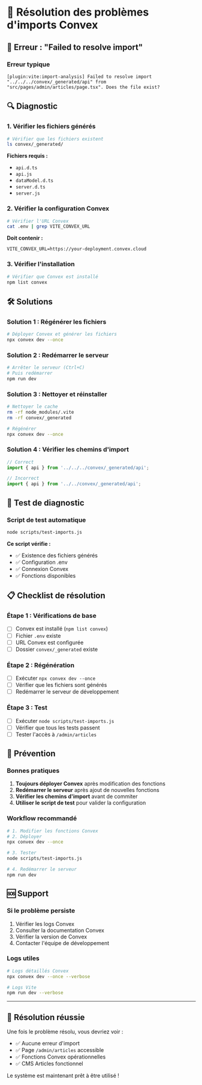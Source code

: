 # 🔧 Résolution des problèmes d'imports Convex

## 🚨 Erreur : "Failed to resolve import"

### **Erreur typique**
```
[plugin:vite:import-analysis] Failed to resolve import "../../../convex/_generated/api" from "src/pages/admin/articles/page.tsx". Does the file exist?
```

## 🔍 Diagnostic

### **1. Vérifier les fichiers générés**
```bash
# Vérifier que les fichiers existent
ls convex/_generated/
```

**Fichiers requis :**
- `api.d.ts`
- `api.js`
- `dataModel.d.ts`
- `server.d.ts`
- `server.js`

### **2. Vérifier la configuration Convex**
```bash
# Vérifier l'URL Convex
cat .env | grep VITE_CONVEX_URL
```

**Doit contenir :**
```
VITE_CONVEX_URL=https://your-deployment.convex.cloud
```

### **3. Vérifier l'installation**
```bash
# Vérifier que Convex est installé
npm list convex
```

## 🛠️ Solutions

### **Solution 1 : Régénérer les fichiers**
```bash
# Déployer Convex et générer les fichiers
npx convex dev --once
```

### **Solution 2 : Redémarrer le serveur**
```bash
# Arrêter le serveur (Ctrl+C)
# Puis redémarrer
npm run dev
```

### **Solution 3 : Nettoyer et réinstaller**
```bash
# Nettoyer le cache
rm -rf node_modules/.vite
rm -rf convex/_generated

# Régénérer
npx convex dev --once
```

### **Solution 4 : Vérifier les chemins d'import**
```typescript
// Correct
import { api } from '../../../convex/_generated/api';

// Incorrect
import { api } from '../../convex/_generated/api';
```

## 🧪 Test de diagnostic

### **Script de test automatique**
```bash
node scripts/test-imports.js
```

**Ce script vérifie :**
- ✅ Existence des fichiers générés
- ✅ Configuration .env
- ✅ Connexion Convex
- ✅ Fonctions disponibles

## 📋 Checklist de résolution

### **Étape 1 : Vérifications de base**
- [ ] Convex est installé (`npm list convex`)
- [ ] Fichier `.env` existe
- [ ] URL Convex est configurée
- [ ] Dossier `convex/_generated` existe

### **Étape 2 : Régénération**
- [ ] Exécuter `npx convex dev --once`
- [ ] Vérifier que les fichiers sont générés
- [ ] Redémarrer le serveur de développement

### **Étape 3 : Test**
- [ ] Exécuter `node scripts/test-imports.js`
- [ ] Vérifier que tous les tests passent
- [ ] Tester l'accès à `/admin/articles`

## 🚀 Prévention

### **Bonnes pratiques**
1. **Toujours déployer Convex** après modification des fonctions
2. **Redémarrer le serveur** après ajout de nouvelles fonctions
3. **Vérifier les chemins d'import** avant de commiter
4. **Utiliser le script de test** pour valider la configuration

### **Workflow recommandé**
```bash
# 1. Modifier les fonctions Convex
# 2. Déployer
npx convex dev --once

# 3. Tester
node scripts/test-imports.js

# 4. Redémarrer le serveur
npm run dev
```

## 🆘 Support

### **Si le problème persiste**
1. Vérifier les logs Convex
2. Consulter la documentation Convex
3. Vérifier la version de Convex
4. Contacter l'équipe de développement

### **Logs utiles**
```bash
# Logs détaillés Convex
npx convex dev --once --verbose

# Logs Vite
npm run dev --verbose
```

---

## 🎉 Résolution réussie

Une fois le problème résolu, vous devriez voir :
- ✅ Aucune erreur d'import
- ✅ Page `/admin/articles` accessible
- ✅ Fonctions Convex opérationnelles
- ✅ CMS Articles fonctionnel

Le système est maintenant prêt à être utilisé !
